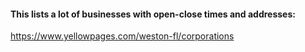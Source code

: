 #### This lists a lot of businesses with open-close times and addresses:
https://www.yellowpages.com/weston-fl/corporations
